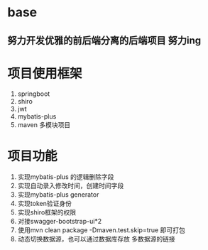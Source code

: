 # base
## 努力开发优雅的前后端分离的后端项目 努力ing
# 项目使用框架
  1. springboot
  2. shiro
  3. jwt
  4. mybatis-plus
  5. maven 多模块项目
# 项目功能
  1. 实现mybatis-plus 的逻辑删除字段
  2. 实现自动录入修改时间，创建时间字段
  3. 实现mybatis-plus generator
  4. 实现token验证身份
  5. 实现shiro框架的权限
  6. 对接swagger-bootstrap-ui*2
  7. 使用mvn clean package -Dmaven.test.skip=true 即可打包
  8. 动态切换数据源，也可以通过数据库存放 多数据源的链接
